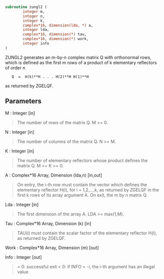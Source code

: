 ```fortran
subroutine zungl2 (
		integer m,
		integer n,
		integer k,
		complex*16, dimension(lda, *) a,
		integer lda,
		complex*16, dimension(*) tau,
		complex*16, dimension(*) work,
		integer info
)
```

 ZUNGL2 generates an m-by-n complex matrix Q with orthonormal rows,
 which is defined as the first m rows of a product of k elementary
 reflectors of order n

       Q  =  H(k)**H . . . H(2)**H H(1)**H

 as returned by ZGELQF.

## Parameters
M : Integer [in]
> The number of rows of the matrix Q. M >= 0.

N : Integer [in]
> The number of columns of the matrix Q. N >= M.

K : Integer [in]
> The number of elementary reflectors whose product defines the
> matrix Q. M >= K >= 0.

A : Complex*16 Array, Dimension (lda,n) [in,out]
> On entry, the i-th row must contain the vector which defines
> the elementary reflector H(i), for i = 1,2,...,k, as returned
> by ZGELQF in the first k rows of its array argument A.
> On exit, the m by n matrix Q.

Lda : Integer [in]
> The first dimension of the array A. LDA >= max(1,M).

Tau : Complex*16 Array, Dimension (k) [in]
> TAU(i) must contain the scalar factor of the elementary
> reflector H(i), as returned by ZGELQF.

Work : Complex*16 Array, Dimension (m) [out]

Info : Integer [out]
> = 0: successful exit
> < 0: if INFO = -i, the i-th argument has an illegal value

